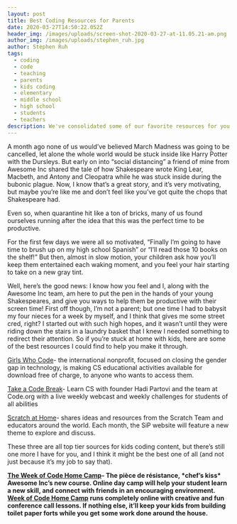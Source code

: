 ```yaml
---
layout: post
title: Best Coding Resources for Parents
date: 2020-03-27T14:50:22.052Z
header_img: /images/uploads/screen-shot-2020-03-27-at-11.05.21-am.png
author_img: /images/uploads/stephen_ruh.jpg
author: Stephen Ruh
tags:
  - coding
  - code
  - teaching
  - parents
  - kids coding
  - elementary
  - middle school
  - high school
  - students
  - teachers
description: We've consolidated some of our favorite resources for you to use at home!
---
```

A month ago none of us would’ve believed March Madness was going to be cancelled, let alone the whole world would be stuck inside like Harry Potter with the Dursleys. But early on into “social distancing” a friend of mine from Awesome Inc shared the tale of how Shakespeare wrote King Lear, Macbeth, and Antony and Cleopatra while he was stuck inside during the bubonic plague. Now, I know that’s a great story, and it’s very motivating, but maybe you’re like me and don’t feel like you’ve got quite the chops that Shakespeare had.



Even so, when quarantine hit like a ton of bricks, many of us found ourselves running after the idea that this was the perfect time to be productive.



For the first few days we were all so motivated, “Finally I’m going to have time to brush up on my high school Spanish” or “I’ll read those 10 books on the shelf!” But then, almost in slow motion, your children ask how you’ll keep them entertained each waking moment, and you feel your hair starting to take on a new gray tint.



Well, here’s the good news: I know how you feel and I, along with the Awesome Inc team, am here to put the pen in the hands of your young Shakespeares, and give you ways to help them be productive with their screen time! First off though, I’m not a parent; but one time I had to babysit my four nieces for a week by myself, and I think that gives me some street cred, right? I started out with such high hopes, and it wasn’t until they were riding down the stairs in a laundry basket that I knew I needed something to redirect their attention. So if you’re stuck at home with kids, here are some of the best resources I could find to help you make it through.



[Girls Who Code](https://girlswhocode.com/code-at-home/)- the international nonprofit, focused on closing the gender gap in technology, is making CS educational activities available for download free of charge, to anyone who wants to access them.



[Take a Code Break](https://code.org/break)- Learn CS with founder Hadi Partovi and the team at Code.org with a live weekly webcast and weekly challenges for students of all abilities



[Scratch at Home](https://sip.scratch.mit.edu/scratchathome/)- shares ideas and resources from the Scratch Team and educators around the world. Each month, the SiP website will feature a new theme to explore and discuss.



These three are all top tier sources for kids coding content, but there’s still one more I have for you, and I think it might be the best one of all (and not just because it’s my job to say that).

**[The Week of Code Home Camp](https://www.eventbrite.com/e/week-of-code-home-camp-spring-break-2020-tickets-100285925904)- The pièce de résistance, \*chef’s kiss\* Awesome Inc’s new course. Online day camp will help your student learn a new skill, and connect with friends in an encouraging environment. [Week of Code Home Camp](https://www.eventbrite.com/e/week-of-code-home-camp-spring-break-2020-tickets-100285925904) runs completely online with creative and fun conference call lessons. If nothing else, it’ll keep your kids from building toilet paper forts while you get some work done around the house.**